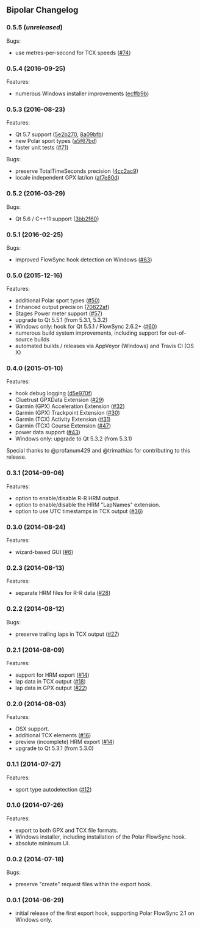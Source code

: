 ## Bipolar Changelog

### 0.5.5 (_unreleased_)
Bugs:
- use metres-per-second for TCX speeds ([#74](../../issues/74))

### 0.5.4 (2016-09-25)
Features:
- numerous Windows installer improvements ([ecffb9b](../../commit/ecffb9be6c202e028a5760d6d942b5c5c4bb9825))

### 0.5.3 (2016-08-23)
Features:
- Qt 5.7 support ([5e2b270](../../commit/5e2b2704015a05784f37ac0bbe69d68677d2ed49),
  [8a09bfb](../../commit/8a09bfb2979d1a4845cf2d6c68f07eb7c61e578b))
- new Polar sport types ([a5f67bd](../../commit/a5f67bd15e5b54250037132c397b2ca4339135aa))
- faster unit tests ([#71](../../issues/71))

Bugs:
- preserve TotalTimeSeconds precision ([4cc2ac9](../../commit/4cc2ac9de031e93ba70d2487a449978c2afab9b8))
- locale independent GPX lat/lon ([af7e80d](../../commit/af7e80db712a23c3323f03e1e3c43dccda0acd3b))

### 0.5.2 (2016-03-29)
Bugs:
- Qt 5.6 / C++11 support ([3bb2f60](../../commit/3bb2f60e693ecc84ba4dd6fed1638543a7b88d99))

### 0.5.1 (2016-02-25)
Bugs:
- improved FlowSync hook detection on Windows ([#63](../../issues/63))

### 0.5.0 (2015-12-16)
Features:
- additional Polar sport types ([#50](../../issues/50))
- Enhanced output precision ([70822af](../../commit/70822af249429f5e67ead43e36cde6367651b205))
- Stages Power meter support ([#57](../../issues/57))
- upgrade to Qt 5.5.1 (from 5.3.1, 5.3.2)
- Windows only: hook for Qt 5.5.1 / FlowSync 2.6.2+ ([#60](../../issues/60))
- numerous build system improvements, including support for out-of-source builds
- automated builds / releases via AppVeyor (Windows) and Travis CI (OS X)

### 0.4.0 (2015-01-10)
Features:
- hook debug logging ([d5e970f](../../commit/d5e970fcb0b66446fde8a28670483ab5ac43bc79))
- Cluetrust GPXData Extension ([#29](../../issues/29))
- Garmin (GPX) Acceleration Extension ([#32](../../issues/32))
- Garmin (GPX) Trackpoint Extension ([#30](../../issues/30))
- Garmin (TCX) Activity Extension ([#31](../../issues/31))
- Garmin (TCX) Course Extension ([#47](../../issues/47))
- power data support ([#43](../../issues/43))
- Windows only: upgrade to Qt 5.3.2 (from 5.3.1)

Special thanks to @profanum429 and @trimathias for contributing to this release.

### 0.3.1 (2014-09-06)
Features:
- option to enable/disable R-R HRM output.
- option to enable/disable the HRM "LapNames" extension.
- option to use UTC timestamps in TCX output ([#36](../../issues/36))

### 0.3.0 (2014-08-24)
Features:
- wizard-based GUI ([#6](../../issues/6))

### 0.2.3 (2014-08-13)
Features:
- separate HRM files for R-R data ([#28](../../issues/28))

### 0.2.2 (2014-08-12)
Bugs:
- preserve trailing laps in TCX output ([#27](../../issues/27))

### 0.2.1 (2014-08-09)
Features:
- support for HRM export ([#14](../../issues/14))
- lap data in TCX output ([#18](../../issues/18))
- lap data in GPX output ([#22](../../issues/22))

### 0.2.0 (2014-08-03)
Features:
- OSX support.
- additional TCX elements ([#16](../../issues/16))
- preview (incomplete) HRM export ([#14](../../issues/14))
- upgrade to Qt 5.3.1 (from 5.3.0)

### 0.1.1 (2014-07-27)
Features:
- sport type autodetection ([#12](../../issues/12))

### 0.1.0 (2014-07-26)
Features:
- export to both GPX and TCX file formats.
- Windows installer, including installation of the Polar FlowSync hook.
- absolute minimum UI.

### 0.0.2 (2014-07-18)
Bugs:
- preserve "create" request files within the export hook.

### 0.0.1 (2014-06-29)
- initial release of the first export hook, supporting Polar FlowSync 2.1 on
  Windows only.
